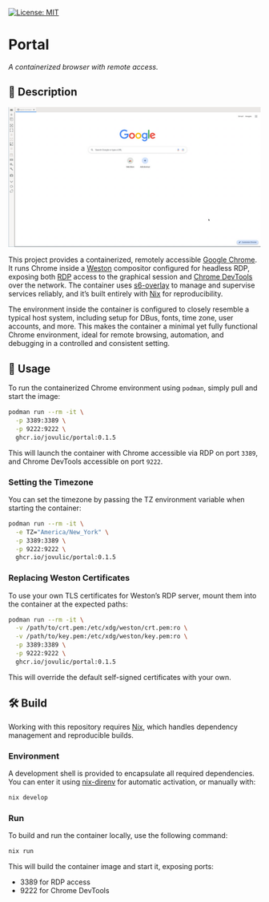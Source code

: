 [![License: MIT](https://img.shields.io/badge/license-MIT-blue.svg)](https://opensource.org/licenses/MIT)

# Portal

_A containerized browser with remote access._

## 📌 Description

<p align="center"><img src="img/screenshot.png" alt="Screenshot of Portal via RDP" width="600" /></p>

This project provides a containerized, remotely accessible [Google Chrome](https://www.google.com/intl/en_ca/chrome/). It runs Chrome inside a [Weston](https://wayland.pages.freedesktop.org/weston/) compositor configured for headless RDP, exposing both [RDP](https://www.freerdp.com/) access to the graphical session and [Chrome DevTools](https://chromedevtools.github.io/devtools-protocol/) over the network. The container uses [s6-overlay](https://github.com/just-containers/s6-overlay) to manage and supervise services reliably, and it’s built entirely with [Nix](https://nixos.org/) for reproducibility.

The environment inside the container is configured to closely resemble a typical host system, including setup for DBus, fonts, time zone, user accounts, and more. This makes the container a minimal yet fully functional Chrome environment, ideal for remote browsing, automation, and debugging in a controlled and consistent setting.

## 🚀 Usage

To run the containerized Chrome environment using `podman`, simply pull and start the image:

```bash
podman run --rm -it \
  -p 3389:3389 \
  -p 9222:9222 \
  ghcr.io/jovulic/portal:0.1.5
```

This will launch the container with Chrome accessible via RDP on port `3389`, and Chrome DevTools accessible on port `9222`.

### Setting the Timezone

You can set the timezone by passing the TZ environment variable when starting the container:

```bash
podman run --rm -it \
  -e TZ="America/New_York" \
  -p 3389:3389 \
  -p 9222:9222 \
  ghcr.io/jovulic/portal:0.1.5
```

### Replacing Weston Certificates

To use your own TLS certificates for Weston’s RDP server, mount them into the container at the expected paths:

```bash
podman run --rm -it \
  -v /path/to/crt.pem:/etc/xdg/weston/crt.pem:ro \
  -v /path/to/key.pem:/etc/xdg/weston/key.pem:ro \
  -p 3389:3389 \
  -p 9222:9222 \
  ghcr.io/jovulic/portal:0.1.5
```

This will override the default self-signed certificates with your own.

## 🛠️ Build

Working with this repository requires [Nix](https://nixos.org/), which handles dependency management and reproducible builds.

### Environment

A development shell is provided to encapsulate all required dependencies. You can enter it using [nix-direnv](https://github.com/nix-community/nix-direnv) for automatic activation, or manually with:

```bash
nix develop
```

### Run

To build and run the container locally, use the following command:

```bash
nix run
```

This will build the container image and start it, exposing ports:

- 3389 for RDP access
- 9222 for Chrome DevTools
